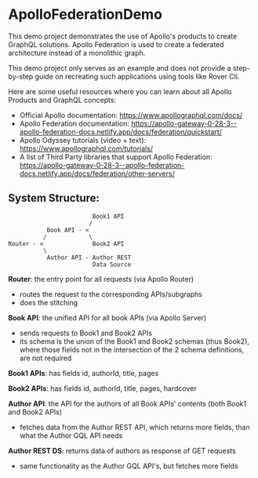 # ApolloFederationDemo

This demo project demonstrates the use of Apollo's products to create GraphQL solutions.
Apollo Federation is used to create a federated architecture instead of a monolithic graph.

This demo project only serves as an example and does not provide a step-by-step guide on recreating such applications using tools like Rover Cli.

Here are some useful resources where you can learn about all Apollo Products and GraphQL concepts:

- Official Apollo documentation: https://www.apollographql.com/docs/
- Apollo Federation documentation: https://apollo-gateway-0-28-3--apollo-federation-docs.netlify.app/docs/federation/quickstart/
- Apollo Odyssey tutorials (video + text): https://www.apollographql.com/tutorials/
- A list of Third Party libraries that support Apollo Federation: https://apollo-gateway-0-28-3--apollo-federation-docs.netlify.app/docs/federation/other-servers/

## System Structure:
```
                        Book1 API
                       /
           Book API - <
          /            \
Router - <              Book2 API
          \
           Author API - Author REST 
                        Data Source
```

**Router**: the entry point for all requests (via Apollo Router)
  - routes the request to the corresponding APIs/subgraphs
  - does the stitching

**Book API**: the unified API for all book APIs (via Apollo Server)
  - sends requests to Book1 and Book2 APIs 
  - its schema is the union of the Book1 and Book2 schemas (thus Book2),
    where those fields not in the intersection of the 2 schema definitions,
    are not required

**Book1 APIs**: has fields id, authorId, title, pages

**Book2 APIs**: has fields id, authorId, title, pages, hardcover

**Author API**: the API for the authors of all Book APIs' contents (both Book1 and Book2 APIs)
  - fetches data from the Author REST API, which returns more fields, than what the Author GQL API needs

**Author REST DS**: returns data of authors as response of GET requests
  - same functionality as the Author GQL API's, but fetches more fields
